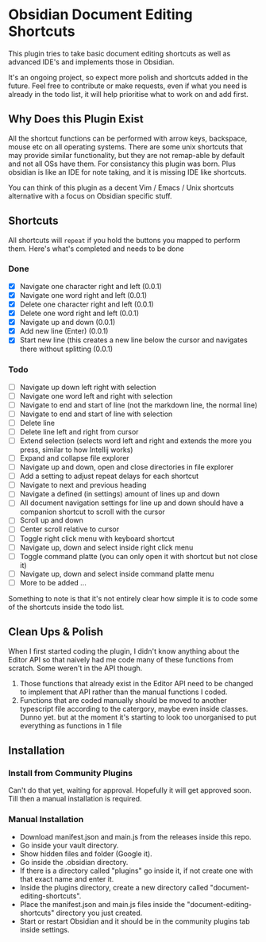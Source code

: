 # Obsidian Document Editing Shortcuts

This plugin tries to take basic document editing shortcuts as well as advanced IDE's and implements those in Obsidian.

It's an ongoing project, so expect more polish and shortcuts added in the future. Feel free to contribute or make requests, even if what you need is already in the todo list, it will help prioritise what to work on and add first.

## Why Does this Plugin Exist
All the shortcut functions can be performed with arrow keys, backspace, mouse etc on all operating systems.
There are some unix shortcuts that may provide similar functionality, but they are not remap-able by default and not all OSs have them.
For consistancy this plugin was born.
Plus obsidian is like an IDE for note taking, and it is missing IDE like shortcuts.

You can think of this plugin as a decent Vim / Emacs / Unix shortcuts alternative with a focus on Obsidian specific stuff.

## Shortcuts
All shortcuts will `repeat` if you hold the buttons you mapped to perform them.
Here's what's completed and needs to be done

### Done
* [x] Navigate one character right and left (0.0.1)
* [x] Navigate one word right and left (0.0.1)
* [x] Delete one character right and left (0.0.1)
* [x] Delete one word right and left (0.0.1)
* [x] Navigate up and down (0.0.1)
* [x] Add new line (Enter) (0.0.1)
* [x] Start new line (this creates a new line below the cursor and navigates there without splitting (0.0.1)

### Todo
* [ ] Navigate up down left right with selection
* [ ] Navigate one word left and right with selection
* [ ] Navigate to end and start of line (not the markdown line, the normal line)
* [ ] Navigate to end and start of line with selection
* [ ] Delete line
* [ ] Delete line left and right from cursor
* [ ] Extend selection (selects word left and right and extends the more you press, similar to how Intellij works)
* [ ] Expand and collapse file explorer
* [ ] Navigate up and down, open and close directories in file explorer
* [ ] Add a setting to adjust repeat delays for each shortcut
* [ ] Navigate to next and previous heading
* [ ] Navigate a defined (in settings) amount of lines up and down
* [ ] All document navigation settings for line up and down should have a companion shortcut to scroll with the cursor
* [ ] Scroll up and down
* [ ] Center scroll relative to cursor
* [ ] Toggle right click menu with keyboard shortcut
* [ ] Navigate up, down and select inside right click menu
* [ ] Toggle command platte (you can only open it with shortcut but not close it)
* [ ] Navigate up, down and select inside command platte menu
* [ ] More to be added ...

Something to note is that it's not entirely clear how simple it is to code some of the shortcuts inside the todo list.

## Clean Ups & Polish
When I first started coding the plugin, I didn't know anything about the Editor API so that naively had me code many of these functions from scratch. Some weren't in the API though.

1. Those functions that already exist in the Editor API need to be changed to implement that API rather than the manual functions I coded.
2. Functions that are coded manually should be moved to another typescript file according to the catergory, maybe even inside classes. Dunno yet. but at the moment it's starting to look too unorganised to put everything as functions in 1 file

## Installation
### Install from Community Plugins
Can't do that yet, waiting for approval. Hopefully it will get approved soon.
Till then a manual installation is required.

### Manual Installation
* Download manifest.json and main.js from the releases inside this repo.
* Go inside your vault directory.
* Show hidden files and folder (Google it).
* Go inside the .obsidian directory.
* If there is a directory called "plugins" go inside it, if not create one with that exact name and enter it.
* Inside the plugins directory, create a new directory called "document-editing-shortcuts".
* Place the manifest.json and main.js files inside the "document-editing-shortcuts" directory you just created.
* Start or restart Obsidian and it should be in the community plugins tab inside settings.
